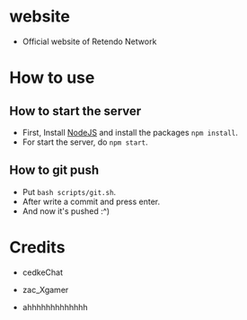 # website
- Official website of Retendo Network

# How to use
## How to start the server
- First, Install [NodeJS](https://nodejs.org) and install the packages `npm install`.
- For start the server, do `npm start`.

## How to git push 
- Put `bash scripts/git.sh`.
- After write a commit and press enter.
- And now it's pushed :^)

# Credits
- cedkeChat
- zac_Xgamer

- ahhhhhhhhhhhhh

